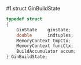 #1.struct GinBuildState

```cpp
typedef struct
{
    GinState    ginstate;
    double      indtuples;
    MemoryContext tmpCtx;
    MemoryContext funcCtx;
    BuildAccumulator accum;
} GinBuildState;

```